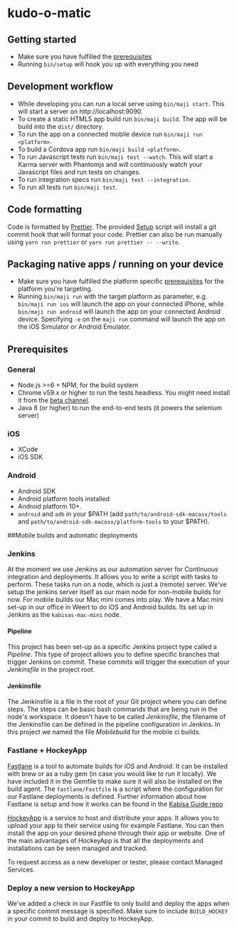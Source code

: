 # kudo-o-matic

## Getting started

* Make sure you have fulfilled the [prerequisites](#prerequisites)
* Running `bin/setup` will hook you up with everything you need

## Development workflow

* While developing you can run a local serve using `bin/maji start`. This will start a server on http://localhost:9090.
* To create a static HTML5 app build run `bin/maji build`. The app will be build into the `dist/` directory.
* To run the app on a connected mobile device run `bin/maji run <platform>`.
* To build a Cordova app run `bin/maji build <platform>`.
* To run Javascript tests run `bin/maji test --watch`. This will start a Karma server with Phantomjs and will continuously watch your Javascript files and run tests on changes.
* To run integration specs run `bin/maji test --integration`.
* To run all tests run `bin/maji test`.

## Code formatting

Code is formatted by [Prettier](https://github.com/prettier/prettier).
The provided [Setup](#setup) script will install a git commit hook that will format your code.
Prettier can also be run manually using `yarn run prettier` or `yarn run prettier -- --write`.


## Packaging native apps / running on your device

* Make sure you have fulfilled the platform specific [prerequisites](#prerequisites) for the platform you're targeting.
* Running `bin/maji run` with the target platform as parameter, e.g. `bin/maji run ios` will launch the app on your connected iPhone, while `bin/maji run android` will launch the app on your connected Android device. Specifying `-e` on the `maji run` command will launch the app on the iOS Simulator or Android Emulator.

## Prerequisites

### General

* Node.js >=6 + NPM, for the build system
* Chrome v59.x or higher to run the tests headless. You might need install it from the [beta channel](https://www.google.com/chrome/browser/beta.html).
* Java 8 (or higher) to run the end-to-end tests (it powers the selenium server)

### iOS

* XCode
* iOS SDK

### Android

* Android SDK
* Android platform tools installed
* Android platform 10+.
* `android` and `adb` in your $PATH (add `path/to/android-sdk-macosx/tools` and `path/to/android-sdk-macosx/platform-tools` to your $PATH).

##Mobile builds and automatic deployments

### Jenkins
At the moment we use Jenkins as our automation server for Continuous integration and deployments. It allows you to write a script with tasks to perform. These tasks run on a node, which is just a (remote) server. We've setup the jenkins server itself as our main node for non-mobile builds for now. 
For mobile builds our Mac mini comes into play. We have a Mac mini set-up in our office in Weert to do iOS and Android builds. Its set up in Jenkins as the `kabisas-mac-mini` node. 

#### Pipeline
This project has been set-up as a specific Jenkins project type called a _Pipeline_. This type of project allows you to define specific branches that trigger Jenkins on commit.
These commits will trigger the execution of your _Jenkinsfile_ in the project root.

#### Jenkinsfile
The Jenkinsfile is a file in the root of your Git project where you can define steps. The steps can be basic bash commands that are being run in the node's workspace.
It doesn't have to be called _Jenkinsfile_, the filename of the Jenkinsfile can be defined in the pipeline configuration in Jenkins.
In this project we named the file _Mobilebuild_ for the mobile ci builds. 

### Fastlane + HockeyApp
[Fastlane](https://github.com/fastlane/fastlane) is a tool to automate builds for iOS and Android. It can be installed with brew or as a ruby gem (in case you would like to run it locally).
We have included it in the Gemfile to make sure it will also be installed on the build agent. The `fastlane/Fastfile` is a script where the configuration for our Fastlane deployments is defined.
Further information about how Fastlane is setup and how it works can be found in the [Kabisa Guide repo](https://github.com/kabisa/kabisa-guide)

[HockeyApp](https://hockeyapp.net/) is a service to host and distribute your apps. It allows you to upload your app to their service using for example Fastlane. You can then install the app on your desired phone through their app or website. One of the main advantages of HockeyApp is that all the deployments and installations can be seen managed and tracked.

To request access as a new developer or tester, please contact Managed Services.

### Deploy a new version to HockeyApp
We've added a check in our Fastfile to only build and deploy the apps when a specific commit message is specified.
Make sure to include `BUILD_HOCKEY` in your commit to build and deploy to HockeyApp.
